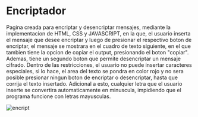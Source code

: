 # Encriptador
Pagina creada para encriptar y desencriptar mensajes, mediante la implementacion de HTML, CSS y JAVASCRIPT, en la que, el usuario inserta el mensaje que desee encriptar y luego de presionar el respectivo boton de encriptar, el mensaje se mostrara en el cuadro de texto siguiente, en el que tambien tiene la opcion de copiar el output, presionando el boton "copiar". Ademas, tiene un segundo boton que permite desencriptar un mensaje cifrado.
Dentro de las restricciones, el usuario no puede insertar caracteres especiales, si lo hace, el area del texto se pondra en color rojo y no sera posible presionar ningun boton de encriptar o desencriptar, hasta que corrija el texto insertado. Adicional a esto, cualquier letra que el usuario inserte se convertira automaticamente en minuscula, impidiendo que el programa funcione con letras mayusculas.

![encript](https://github.com/user-attachments/assets/697dd9d8-b11f-4fee-80bf-080ff686f16f)
